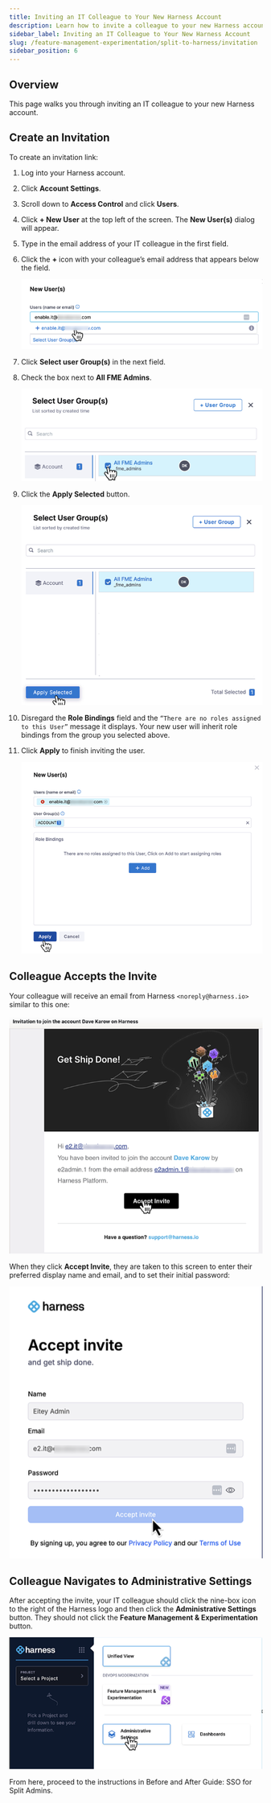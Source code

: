 ```yaml
---
title: Inviting an IT Colleague to Your New Harness Account
description: Learn how to invite a colleague to your new Harness account.
sidebar_label: Inviting an IT Colleague to Your New Harness Account
slug: /feature-management-experimentation/split-to-harness/invitation
sidebar_position: 6
---
```


## Overview

This page walks you through inviting an IT colleague to your new Harness account.

## Create an Invitation

To create an invitation link:

1. Log into your Harness account.
1. Click **Account Settings**.
1. Scroll down to **Access Control** and click **Users**.
1. Click **+ New User** at the top left of the screen. The **New User(s)** dialog will appear.
1. Type in the email address of your IT colleague in the first field.
1. Click the **+** icon with your colleague’s email address that appears below the field.

   ![](./static/invite-1.png)

1. Click **Select user Group(s)** in the next field.
1. Check the box next to **All FME Admins**.

   ![](./static/invite-2.png)

1. Click the **Apply Selected** button.

   ![](./static/invite-3.png)

1. Disregard the **Role Bindings** field and the `“There are no roles assigned to this User”` message it displays. Your new user will inherit role bindings from the group you selected above.
1. Click **Apply** to finish inviting the user.

   ![](./static/invite-4.png)

## Colleague Accepts the Invite

Your colleague will receive an email from Harness `<noreply@harness.io>` similar to this one:

![](./static/invite-5.png)

When they click **Accept Invite**, they are taken to this screen to enter their preferred display name and email, and to set their initial password:

![](./static/invite-6.png)

## Colleague Navigates to Administrative Settings

After accepting the invite, your IT colleague should click the nine-box icon to the right of the Harness logo and then click the **Administrative Settings** button. They should not click the **Feature Management & Experimentation** button.

![](./static/invite-7.png)

From here, proceed to the instructions in Before and After Guide: SSO for Split Admins.

